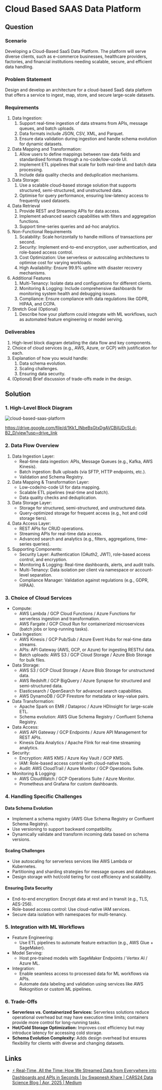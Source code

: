 # Cloud Based SAAS Data Platform

## Question

### Scenario

Developing a Cloud-Based SaaS Data Platform. The platform will serve diverse clients, such as e-commerce businesses, healthcare providers, factories, and financial institutions needing scalable, secure, and efficient data handling.

### Problem Statement

Design and develop an architecture for a cloud-based SaaS data platform that offers a service to ingest, map, store, and secure large-scale datasets.

### Requirements

1. Data Ingestion:
	1. Support real-time ingestion of data streams from APIs, message queues, and batch uploads.
	2. Data formats include JSON, CSV, XML, and Parquet.
	3. Ensure data validation during ingestion and handle schema evolution for dynamic datasets.
2. Data Mapping and Transformation:
	1. Allow users to define mappings between raw data fields and standardised formats through a no-code/low-code UI.
	2. Implement ETL pipelines that scale for both real-time and batch data processing.
	3. Include data quality checks and deduplication mechanisms.
3. Data Storage:
	1. Use a scalable cloud-based storage solution that supports structured, semi-structured, and unstructured data.
	2. Optimise for query performance, ensuring low-latency access to frequently used datasets.
4. Data Retrieval
	1. Provide REST and Streaming APIs for data access.
	2. Implement advanced search capabilities with filters and aggregation functions.
	3. Support time-series queries and ad-hoc analytics.
5. Non-Functional Requirements
	1. Scalability: Scale horizontally to handle millions of transactions per second.
	2. Security: Implement end-to-end encryption, user authentication, and role-based access control.
	3. Cost Optimization: Use serverless or autoscaling architectures to optimise cost for varying workloads.
	4. High Availability: Ensure 99.9% uptime with disaster recovery mechanisms.
6. Additional Features
	1. Multi-Tenancy: Isolate data and configurations for different clients.
	2. Monitoring & Logging: Include comprehensive dashboards for monitoring system health and debugging issues.
	3. Compliance: Ensure compliance with data regulations like GDPR, HIPAA, and CCPA.
7. Stretch Goal (Optional)
	1. Describe how your platform could integrate with ML workflows, such as automated feature engineering or model serving.

### Deliverables

1. High-level block diagram detailing the data flow and key components.
2. Choice of cloud services (e.g., AWS, Azure, or GCP) with justification for each.
3. Explanation of how you would handle:
	1. Data schema evolution.
	2. Scaling challenges.
	3. Ensuring data security.
4. (Optional) Brief discussion of trade-offs made in the design.

## Solution

### 1. High-Level Block Diagram

![cloud-based-saas-platform](../../media/cloud-based-saas-platform.drawio.png)

https://drive.google.com/file/d/1Kk1_INbeBsGtxDgAVCBjlUDcSLd-B2_D/view?usp=drive_link

### 2. Data Flow Overview

1. Data Ingestion Layer:
	- Real-time data ingestion: APIs, Message Queues (e.g., Kafka, AWS Kinesis).
	- Batch ingestion: Bulk uploads (via SFTP, HTTP endpoints, etc.).
	- Validation and Schema Registry.
2. Data Mapping & Transformation Layer:
	- Low-code/no-code UI for data mapping.
	- Scalable ETL pipelines (real-time and batch).
	- Data quality checks and deduplication.
3. Data Storage Layer:
	- Storage for structured, semi-structured, and unstructured data.
	- Query-optimized storage for frequent access (e.g., hot and cold storage tiers).
4. Data Access Layer:
	- REST APIs for CRUD operations.
	- Streaming APIs for real-time data access.
	- Advanced search and analytics (e.g., filters, aggregations, time-series queries).
5. Supporting Components:
	- Security Layer: Authentication (OAuth2, JWT), role-based access control, and encryption.
	- Monitoring & Logging: Real-time dashboards, alerts, and audit trails.
	- Multi-Tenancy: Data isolation per client via namespace or account-level separation.
	- Compliance Manager: Validation against regulations (e.g., GDPR, HIPAA).

### 3. Choice of Cloud Services

- Compute:
	- AWS Lambda / GCP Cloud Functions / Azure Functions for serverless ingestion and transformation.
	- AWS Fargate / GCP Cloud Run for containerized microservices (batch jobs or long-running tasks).
- Data Ingestion:
	- AWS Kinesis / GCP Pub/Sub / Azure Event Hubs for real-time data streams.
	- APIs: API Gateway (AWS, GCP, or Azure) for ingesting RESTful data.
	- Batch uploads: AWS S3 / GCP Cloud Storage / Azure Blob Storage for bulk files.
- Data Storage:
	- AWS S3 / GCP Cloud Storage / Azure Blob Storage for unstructured data.
	- AWS Redshift / GCP BigQuery / Azure Synapse for structured and semi-structured data.
	- Elasticsearch / OpenSearch for advanced search capabilities.
	- AWS DynamoDB / GCP Firestore for metadata or key-value pairs.
- Data Transformation:
	- Apache Spark on EMR / Dataproc / Azure HDInsight for large-scale ETL.
	- Schema evolution: AWS Glue Schema Registry / Confluent Schema Registry.
- Data Access:
	- AWS API Gateway / GCP Endpoints / Azure API Management for REST APIs.
	- Kinesis Data Analytics / Apache Flink for real-time streaming analytics.
- Security:
	- Encryption: AWS KMS / Azure Key Vault / GCP KMS.
	- IAM: Role-based access control with cloud-native tools.
	- Audit: AWS CloudTrail / Azure Monitor / GCP Operations Suite.
- Monitoring & Logging:
	- AWS CloudWatch / GCP Operations Suite / Azure Monitor.
	- Prometheus and Grafana for custom dashboards.

### 4. Handling Specific Challenges

#### Data Schema Evolution

- Implement a schema registry (AWS Glue Schema Registry or Confluent Schema Registry).
- Use versioning to support backward compatibility.
- Dynamically validate and transform incoming data based on schema versions.

#### Scaling Challenges

- Use autoscaling for serverless services like AWS Lambda or Kubernetes.
- Partitioning and sharding strategies for message queues and databases.
- Design storage with hot/cold tiering for cost efficiency and scalability.

#### Ensuring Data Security

- End-to-end encryption: Encrypt data at rest and in transit (e.g., TLS, AES-256).
- Role-based access control: Use cloud-native IAM services.
- Secure data isolation with namespaces for multi-tenancy.

### 5. Integration with ML Workflows

- Feature Engineering:
	- Use ETL pipelines to automate feature extraction (e.g., AWS Glue + SageMaker).
- Model Serving:
	- Host pre-trained models with SageMaker Endpoints / Vertex AI / Azure ML.
- Integration:
	- Enable seamless access to processed data for ML workflows via APIs.
	- Automate data labeling and validation using services like AWS Rekognition or custom ML pipelines.

### 6. Trade-Offs

- **Serverless vs. Containerized Services:** Serverless solutions reduce operational overhead but may have execution time limits; containers provide more control for long-running tasks.
- **Hot/Cold Storage Optimization:** Improves cost efficiency but may introduce latency for accessing cold storage.
- **Schema Evolution Complexity:** Adds design overhead but ensures flexibility for clients with diverse and changing datasets.

## Links

- [⚡️ Real-Time, All the Time: How We Streamed Data from Everywhere into Dashboards and APIs in Seconds \| by Swapnesh Khare \| CARS24 Data Science Blog \| Apr, 2025 \| Medium](https://medium.com/cars24-data-science-blog/%EF%B8%8F-real-time-all-the-time-how-we-streamed-data-from-everywhere-into-dashboards-and-apis-in-095711edf1b2)
